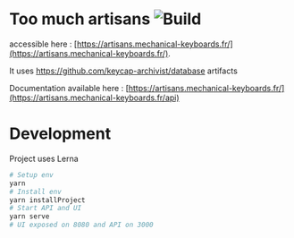 # Too much artisans ![Build](https://github.com/keycap-archivist/app/workflows/Image%20Build/badge.svg?branch=master&event=push)

accessible here : [https://artisans.mechanical-keyboards.fr/](https://artisans.mechanical-keyboards.fr/).

It uses https://github.com/keycap-archivist/database artifacts

Documentation available here : [https://artisans.mechanical-keyboards.fr/](https://artisans.mechanical-keyboards.fr/api)

# Development

Project uses Lerna

```bash
# Setup env
yarn
# Install env
yarn installProject
# Start API and UI
yarn serve
# UI exposed on 8080 and API on 3000
```
